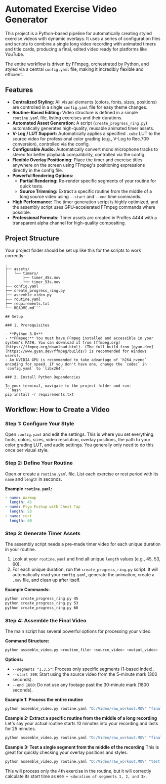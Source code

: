 # Automated Exercise Video Generator

This project is a Python-based pipeline for automatically creating styled exercise videos with dynamic overlays. It uses a series of configuration files and scripts to combine a single long video recording with animated timers and title cards, producing a final, edited video ready for platforms like YouTube.

The entire workflow is driven by FFmpeg, orchestrated by Python, and styled via a central `config.yaml` file, making it incredibly flexible and efficient.

## Features

- **Centralized Styling:** All visual elements (colors, fonts, sizes, positions) are controlled in a single `config.yaml` file for easy theme changes.
- **Routine-Based Editing:** Video structure is defined in a simple `routine.yaml` file, listing exercises and their durations.
- **Automated Asset Generation:** A script (`create_progress_ring.py`) automatically generates high-quality, reusable animated timer assets.
- **V-Log / LUT Support:** Automatically applies a specified `.cube` LUT to the source video for professional color grading (e.g., V-Log to Rec.709 conversion), controlled via the config.
- **Configurable Audio:** Automatically convert mono microphone tracks to stereo for better playback compatibility, controlled via the config.
- **Flexible Overlay Positioning:** Place the timer and exercise titles anywhere on the screen using FFmpeg's positioning expressions directly in the config file.
- **Powerful Rendering Options:**
    - **Partial Rendering:** Re-render specific segments of your routine for quick tests.
    - **Source Trimming:** Extract a specific routine from the middle of a long source video using `--start` and `--end` time commands.
- **High Performance:** The timer generation script is highly optimized, and the assembly script uses GPU-accelerated FFmpeg commands where possible.
- **Professional Formats:** Timer assets are created in ProRes 4444 with a transparent alpha channel for high-quality compositing.

## Project Structure

Your project folder should be set up like this for the scripts to work correctly:

```
.
├── assets/
│   └── timers/
│       ├── timer_45s.mov
│       └── timer_53s.mov
├── config.yaml
├── create_progress_ring.py
├── assemble_video.py
├── routine.yaml
├── requirements.txt
└── README.md```

## Setup

### 1. Prerequisites

- **Python 3.8+**
- **FFmpeg:** You must have FFmpeg installed and accessible in your system's PATH. You can download it from [ffmpeg.org](https://ffmpeg.org/download.html). (The full build from [gyan.dev](https://www.gyan.dev/ffmpeg/builds/) is recommended for Windows users).
- An NVIDIA GPU is recommended to take advantage of `h264_nvenc` encoding for speed. If you don't have one, change the `codec` in `config.yaml` to `libx264`.

### 2. Install Python Dependencies

In your terminal, navigate to the project folder and run:
```bash
pip install -r requirements.txt
```

## Workflow: How to Create a Video

### Step 1: Configure Your Style

Open `config.yaml` and edit the settings. This is where you set everything: fonts, colors, sizes, video resolution, overlay positions, the path to your color grading LUT, and audio settings. You generally only need to do this once per visual style.

### Step 2: Define Your Routine

Open or create a `routine.yaml` file. List each exercise or rest period with its `name` and `length` in seconds.

**Example `routine.yaml`:**
```yaml
- name: Warmup
  length: 45
- name: Plyo Pushup with Chest Tap
  length: 53
- name: rest
  length: 60
```

### Step 3: Generate Timer Assets

The assembly script needs a pre-made timer video for each unique duration in your routine.

1.  Look at your `routine.yaml` and find all unique `length` values (e.g., 45, 53, 60).
2.  For each unique duration, run the `create_progress_ring.py` script. It will automatically read your `config.yaml`, generate the animation, create a `.mov` file, and clean up after itself.

**Example Commands:**
```bash
python create_progress_ring.py 45
python create_progress_ring.py 53
python create_progress_ring.py 60
```

### Step 4: Assemble the Final Video

The main script has several powerful options for processing your video.

**Command Structure:**
```bash
python assemble_video.py <routine_file> <source_video> <output_video> [options]
```

**Options:**
- `--segments "1,3,5"`: Process only specific segments (1-based index).
- `--start 300`: Start using the source video from the 5-minute mark (300 seconds).
- `--end 1800`: Do not use any footage past the 30-minute mark (1800 seconds).

**Example 1: Process the entire routine**
```bash
python assemble_video.py routine.yaml "D:/Video/raw_workout.MOV" "final_video.mp4"
```

**Example 2: Extract a specific routine from the middle of a long recording**
Let's say your actual routine starts 10 minutes into your recording and lasts for 25 minutes.
```bash
python assemble_video.py routine.yaml "D:/Video/raw_workout.MOV" "final_cut.mp4" --start 600 --end 2100
```

**Example 3: Test a single segment from the middle of the recording**
This is great for quickly checking your overlay positions and styles.
```bash
python assemble_video.py routine.yaml "D:/Video/raw_workout.MOV" "test.mp4" --start 600 --segments 4
```
This will process only the 4th exercise in the routine, but it will correctly calculate its start time as `600 + <duration of segments 1, 2, and 3>`.